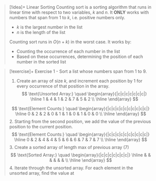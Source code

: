 
> [!idea]+ Linear Sorting
> Counting sort is a sorting algorithm that runs in linear time with respect to two variables, $k$ and $n$. It **ONLY** works with numbers that span from 1 to $k$, i.e. positive numbers only.
> - $k$ is the largest number in the list
> - $n$ is the length of the list
>   
> Counting sort runs in $O(n+k)$ in the worst case. It works by:
> - Counting the occurrence of each number in the list
> - Based on these occurrences, determining the position of each number in the sorted list

> [!exercise]+ Exercise 1 - Sort a list whose numbers span from 1 to 9. 
> 
>  1. Create an array of size $k$, and increment each position by 1 for every occurrence of that position in the array. 
> $$
> \text{Unsorted Array:} \quad \begin{array}{|c|c|c|c|c|c|c|}
> \hline
> 1 & 4 & 1 & 2 & 7 & 5 & 2 \\
> \hline
> \end{array}
> $$
> 
> $$
> \text{Element Counts:} \quad \begin{array}{|c|c|c|c|c|c|c|c|c|c|}
> \hline
> 0 & 2 & 2 & 0 & 1 & 1 & 0 & 1 & 0 & 0 \\
> \hline
> \end{array}
> $$
> 2. Starting from the second position, we add the value of the previous position to the current position.
>  $$
> \text{Element Counts:} \quad \begin{array}{|c|c|c|c|c|c|c|c|c|c|}
> \hline
> 0 & 2 & 4 & 4 & 5 & 6 & 6 & 7 & 7 & 7 \\
> \hline
> \end{array}
> $$
> 3. Create a sorted array of length max of previous array (7)
> $$
> \text{Sorted Array:} \quad \begin{array}{|c|c|c|c|c|c|c|}
> \hline
>  &  &  &  &  &  &  \\
> \hline
> \end{array}
> $$
> 4. Iterate through the unsorted array. For each element in the unsorted array, find the value at 
